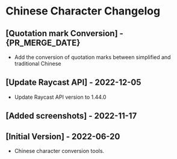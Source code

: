 # Chinese Character Changelog

## [Quotation mark Conversion] - {PR_MERGE_DATE}

- Add the conversion of quotation marks between simplified and traditional Chinese

## [Update Raycast API] - 2022-12-05

- Update Raycast API version to 1.44.0

## [Added screenshots] - 2022-11-17

## [Initial Version] - 2022-06-20

- Chinese character conversion tools.
